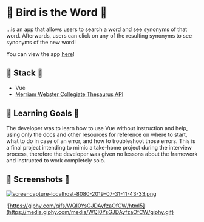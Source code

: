# 🦜 Bird is the Word 🦜

...is an app that allows users to search a word and see synonyms of that word. Afterwards, users can click on any of the resulting synonyms to see synonyms of the new word!

You can view the app [here](https://master.d285ia4qzyjh5o.amplifyapp.com/)!

## 🦚 Stack 🦚
- Vue
- [Merriam Webster Collegiate Thesaurus API](https://dictionaryapi.com/products/api-collegiate-thesaurus)


## 🦉 Learning Goals 🦉
The developer was to learn how to use Vue without instruction and help, using only the docs and other resources for reference on where to start, what to do in case of an error, and how to troubleshoot those errors. This is a final project intending to mimic a take-home project during the interview process, therefore the developer was given no lessons about the framework and instructed to work completely solo.

##  🦢 Screenshots 🦢

[![screencapture-localhost-8080-2019-07-31-11-43-33.png](https://i.postimg.cc/1tbWjwvW/screencapture-localhost-8080-2019-07-31-11-43-33.png)](https://postimg.cc/34CCy45p)


![https://giphy.com/gifs/WQI0YsGJDAyfzaOfCW/html5](https://media.giphy.com/media/WQI0YsGJDAyfzaOfCW/giphy.gif)
